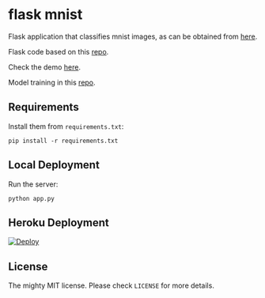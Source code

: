 # flask mnist

Flask application that classifies mnist images, as can be obtained from [here](https://www.kaggle.com/scolianni/mnistasjpg#img_103.jpg).  

Flask code based on this [repo](https://github.com/avinassh/pytorch-flask-api-heroku).

Check the demo [here](https://pytorch-imagenet.herokuapp.com/).

Model training in this [repo](https://github.com/celis/mnist).

## Requirements

Install them from `requirements.txt`:

    pip install -r requirements.txt

## Local Deployment

Run the server:

    python app.py

## Heroku Deployment

[![Deploy](https://www.herokucdn.com/deploy/button.svg)](https://heroku.com/deploy?template=https://github.com/celis/flask_mnist)


## License

The mighty MIT license. Please check `LICENSE` for more details.
